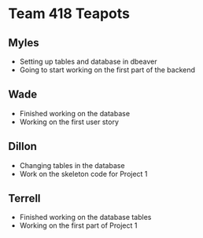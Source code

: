 # Team 418 Teapots
## Myles
- Setting up tables and database in dbeaver
- Going to start working on the first part of the backend

## Wade
- Finished working on the database
- Working on the first user story

## Dillon
- Changing tables in the database
- Work on the skeleton code for Project 1

## Terrell
- Finished working on the database tables
- Working on the first part of Project 1